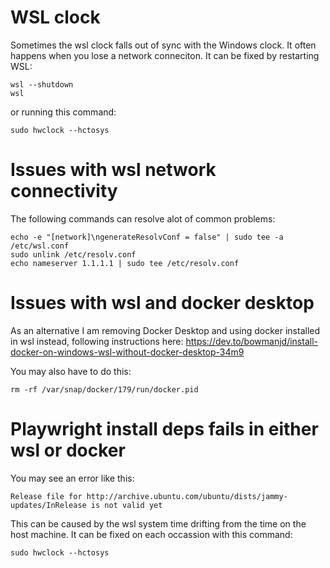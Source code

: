 # WSL clock

Sometimes the wsl clock falls out of sync with the Windows clock. It often happens
when you lose a network conneciton. It can be fixed by restarting WSL:

```
wsl --shutdown
wsl
```

or running this command:
```
sudo hwclock --hctosys
```

# Issues with wsl network connectivity

The following commands can resolve alot of common problems:

```
echo -e "[network]\ngenerateResolvConf = false" | sudo tee -a /etc/wsl.conf
sudo unlink /etc/resolv.conf
echo nameserver 1.1.1.1 | sudo tee /etc/resolv.conf
```

# Issues with wsl and docker desktop

As an alternative I am removing Docker Desktop and using docker installed in wsl instead, following instructions here:
https://dev.to/bowmanjd/install-docker-on-windows-wsl-without-docker-desktop-34m9

You may also have to do this:

```
rm -rf /var/snap/docker/179/run/docker.pid
```

# Playwright install deps fails in either wsl or docker
You may see an error like this:
```
Release file for http://archive.ubuntu.com/ubuntu/dists/jammy-updates/InRelease is not valid yet
```

This can be caused by the wsl system time drifting from the time on the host machine. It can be fixed on each occassion with this command:
```
sudo hwclock --hctosys
```